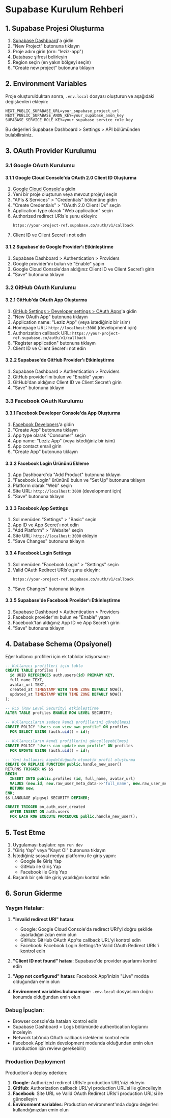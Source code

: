 # Supabase Kurulum Rehberi

## 1. Supabase Projesi Oluşturma

1. [Supabase Dashboard](https://supabase.com/dashboard)'a gidin
2. "New Project" butonuna tıklayın
3. Proje adını girin (örn: "leziz-app")
4. Database şifresi belirleyin
5. Region seçin (en yakın bölgeyi seçin)
6. "Create new project" butonuna tıklayın

## 2. Environment Variables

Proje oluşturulduktan sonra, `.env.local` dosyası oluşturun ve aşağıdaki değişkenleri ekleyin:

```env
NEXT_PUBLIC_SUPABASE_URL=your_supabase_project_url
NEXT_PUBLIC_SUPABASE_ANON_KEY=your_supabase_anon_key
SUPABASE_SERVICE_ROLE_KEY=your_supabase_service_role_key
```

Bu değerleri Supabase Dashboard > Settings > API bölümünden bulabilirsiniz.

## 3. OAuth Provider Kurulumu

### 3.1 Google OAuth Kurulumu

#### 3.1.1 Google Cloud Console'da OAuth 2.0 Client ID Oluşturma

1. [Google Cloud Console](https://console.cloud.google.com/)'a gidin
2. Yeni bir proje oluşturun veya mevcut projeyi seçin
3. "APIs & Services" > "Credentials" bölümüne gidin
4. "Create Credentials" > "OAuth 2.0 Client IDs" seçin
5. Application type olarak "Web application" seçin
6. Authorized redirect URIs'e şunu ekleyin:
   ```
   https://your-project-ref.supabase.co/auth/v1/callback
   ```
7. Client ID ve Client Secret'ı not edin

#### 3.1.2 Supabase'de Google Provider'ı Etkinleştirme

1. Supabase Dashboard > Authentication > Providers
2. Google provider'ını bulun ve "Enable" yapın
3. Google Cloud Console'dan aldığınız Client ID ve Client Secret'ı girin
4. "Save" butonuna tıklayın

### 3.2 GitHub OAuth Kurulumu

#### 3.2.1 GitHub'da OAuth App Oluşturma

1. [GitHub Settings > Developer settings > OAuth Apps](https://github.com/settings/developers)'a gidin
2. "New OAuth App" butonuna tıklayın
3. Application name: "Leziz App" (veya istediğiniz bir isim)
4. Homepage URL: `http://localhost:3000` (development için)
5. Authorization callback URL: `https://your-project-ref.supabase.co/auth/v1/callback`
6. "Register application" butonuna tıklayın
7. Client ID ve Client Secret'ı not edin

#### 3.2.2 Supabase'de GitHub Provider'ı Etkinleştirme

1. Supabase Dashboard > Authentication > Providers
2. GitHub provider'ını bulun ve "Enable" yapın
3. GitHub'dan aldığınız Client ID ve Client Secret'ı girin
4. "Save" butonuna tıklayın

### 3.3 Facebook OAuth Kurulumu

#### 3.3.1 Facebook Developer Console'da App Oluşturma

1. [Facebook Developers](https://developers.facebook.com/)'a gidin
2. "Create App" butonuna tıklayın
3. App type olarak "Consumer" seçin
4. App name: "Leziz App" (veya istediğiniz bir isim)
5. App contact email girin
6. "Create App" butonuna tıklayın

#### 3.3.2 Facebook Login Ürününü Ekleme

1. App Dashboard'da "Add Product" butonuna tıklayın
2. "Facebook Login" ürününü bulun ve "Set Up" butonuna tıklayın
3. Platform olarak "Web" seçin
4. Site URL: `http://localhost:3000` (development için)
5. "Save" butonuna tıklayın

#### 3.3.3 Facebook App Settings

1. Sol menüden "Settings" > "Basic" seçin
2. App ID ve App Secret'ı not edin
3. "Add Platform" > "Website" seçin
4. Site URL: `http://localhost:3000` ekleyin
5. "Save Changes" butonuna tıklayın

#### 3.3.4 Facebook Login Settings

1. Sol menüden "Facebook Login" > "Settings" seçin
2. Valid OAuth Redirect URIs'e şunu ekleyin:
   ```
   https://your-project-ref.supabase.co/auth/v1/callback
   ```
3. "Save Changes" butonuna tıklayın

#### 3.3.5 Supabase'de Facebook Provider'ı Etkinleştirme

1. Supabase Dashboard > Authentication > Providers
2. Facebook provider'ını bulun ve "Enable" yapın
3. Facebook'tan aldığınız App ID ve App Secret'ı girin
4. "Save" butonuna tıklayın

## 4. Database Schema (Opsiyonel)

Eğer kullanıcı profilleri için ek tablolar istiyorsanız:

```sql
-- Kullanıcı profilleri için tablo
CREATE TABLE profiles (
  id UUID REFERENCES auth.users(id) PRIMARY KEY,
  full_name TEXT,
  avatar_url TEXT,
  created_at TIMESTAMP WITH TIME ZONE DEFAULT NOW(),
  updated_at TIMESTAMP WITH TIME ZONE DEFAULT NOW()
);

-- RLS (Row Level Security) etkinleştirme
ALTER TABLE profiles ENABLE ROW LEVEL SECURITY;

-- Kullanıcıların sadece kendi profillerini görebilmesi
CREATE POLICY "Users can view own profile" ON profiles
  FOR SELECT USING (auth.uid() = id);

-- Kullanıcıların kendi profillerini güncelleyebilmesi
CREATE POLICY "Users can update own profile" ON profiles
  FOR UPDATE USING (auth.uid() = id);

-- Yeni kullanıcı kaydolduğunda otomatik profil oluşturma
CREATE OR REPLACE FUNCTION public.handle_new_user()
RETURNS TRIGGER AS $$
BEGIN
  INSERT INTO public.profiles (id, full_name, avatar_url)
  VALUES (new.id, new.raw_user_meta_data->>'full_name', new.raw_user_meta_data->>'avatar_url');
  RETURN new;
END;
$$ LANGUAGE plpgsql SECURITY DEFINER;

CREATE TRIGGER on_auth_user_created
  AFTER INSERT ON auth.users
  FOR EACH ROW EXECUTE PROCEDURE public.handle_new_user();
```

## 5. Test Etme

1. Uygulamayı başlatın: `npm run dev`
2. "Giriş Yap" veya "Kayıt Ol" butonuna tıklayın
3. İstediğiniz sosyal medya platformu ile giriş yapın:
   - Google ile Giriş Yap
   - GitHub ile Giriş Yap
   - Facebook ile Giriş Yap
4. Başarılı bir şekilde giriş yapıldığını kontrol edin

## 6. Sorun Giderme

### Yaygın Hatalar:

1. **"Invalid redirect URI" hatası**: 
   - Google: Google Cloud Console'da redirect URI'yi doğru şekilde ayarladığınızdan emin olun
   - GitHub: GitHub OAuth App'te callback URL'yi kontrol edin
   - Facebook: Facebook Login Settings'te Valid OAuth Redirect URIs'i kontrol edin

2. **"Client ID not found" hatası**: Supabase'de provider ayarlarını kontrol edin

3. **"App not configured" hatası**: Facebook App'inizin "Live" modda olduğundan emin olun

4. **Environment variables bulunamıyor**: `.env.local` dosyasının doğru konumda olduğundan emin olun

### Debug İpuçları:

- Browser console'da hataları kontrol edin
- Supabase Dashboard > Logs bölümünde authentication loglarını inceleyin
- Network tab'ında OAuth callback isteklerini kontrol edin
- Facebook App'inizin development modunda olduğundan emin olun (production için review gerekebilir)

### Production Deployment

Production'a deploy ederken:

1. **Google**: Authorized redirect URIs'e production URL'nizi ekleyin
2. **GitHub**: Authorization callback URL'yi production URL'si ile güncelleyin
3. **Facebook**: Site URL ve Valid OAuth Redirect URIs'i production URL'si ile güncelleyin
4. **Environment variables**: Production environment'ında doğru değerleri kullandığınızdan emin olun 